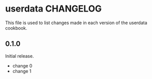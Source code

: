 # userdata CHANGELOG

This file is used to list changes made in each version of the userdata cookbook.

## 0.1.0

Initial release.

- change 0
- change 1
